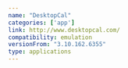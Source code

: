 ```yaml
---
name: "DesktopCal"
categories: ['app']
link: http://www.desktopcal.com/
compatibility: emulation
versionFrom: "3.10.162.6355"
type: applications
---
```



